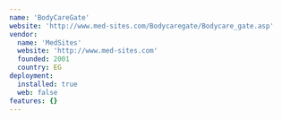 ```yaml
---
name: 'BodyCareGate'
website: 'http://www.med-sites.com/Bodycaregate/Bodycare_gate.asp'
vendor:
  name: 'MedSites'
  website: 'http://www.med-sites.com'
  founded: 2001
  country: EG
deployment:
  installed: true
  web: false
features: {}
---
```

